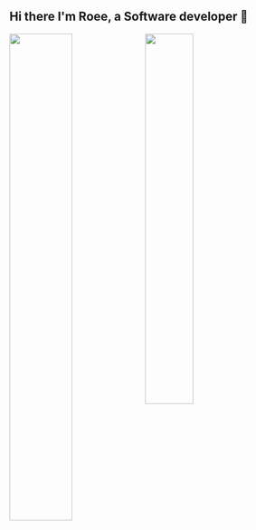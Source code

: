 ## Hi there I'm Roee, a Software developer 👋

<img align ="left" width="47%" src="https://github-readme-stats.vercel.app/api?username=roeezach&show_icons=true&theme=radical" />

<img align ="left" width="41%" src="https://github-readme-stats.vercel.app/api/top-langs/?username=roeezach&hide_progress=false&layout=compact&theme=radical" />


